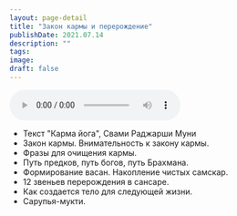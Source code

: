 ```yaml
---
layout: page-detail
title: "Закон кармы и перерождение"
publishDate: 2021.07.14
description: ""
tags:
image:
draft: false
---
```


<audio title="2021.07.14 - Закон кармы и перерождение.mp3" src="https://filer-api.advayta.org/v1.0/public/files/73330" controls=""></audio>

* Текст "Карма йога", Свами Раджарши Муни
* Закон кармы. Внимательность к закону кармы.
* Фразы для очищения кармы.
* Путь предков, путь богов, путь Брахмана.
* Формирование васан. Накопление чистых самскар.
* 12 звеньев перерождения в сансаре.
* Как создается тело для следующей жизни.
* Сарупья-мукти.

  
